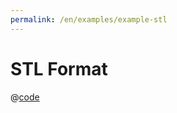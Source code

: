 ```yaml
---
permalink: /en/examples/example-stl
---
```


# STL Format

<script setup>
import ExampleStl from 'docs/examples/components/example-stl.vue';
</script>

<ExampleStl />

@[code](./components/example-stl.vue)